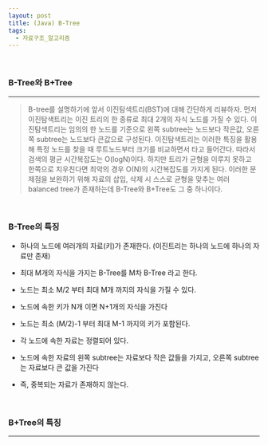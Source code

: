 ```yaml
---
layout: post
title: (Java) B-Tree
tags:
  - 자료구조_알고리즘
---
```


<br>

### B-Tree와 B+Tree

---

> B-tree를 설명하기에 앞서 이진탐색트리(BST)에 대해 간단하게 리뷰하자. 먼저 이진탐색트리는 이진 트리의 한 종류로 최대 2개의 자식 노드를 가질 수 있다. 이진탐색트리는 임의의 한 노드를 기준으로 왼쪽 subtree는 노드보다 작은값, 오른쪽 subtree는 노드보다 큰값으로 구성된다. 이진탐색트리는 이러한 특징을 활용해 특정 노드를 찾을 때 루트노드부터 크기를 비교하면서 타고 들어간다. 따라서 검색의 평균 시간복잡도는 O(logN)이다. 하지만 트리가 균형을 이루지 못하고 한쪽으로 치우친다면 최악의 경우 O(N)의 시간복잡도를 가지게 된다. 이러한 문제점을 보완하기 위해 자료의 삽입, 삭제 시 스스로 균형을 맞추는 여러 balanced tree가 존재하는데 B-Tree와 B+Tree도 그 중 하나이다. 

<br>

### B-Tree의 특징

- 하나의 노드에 여러개의 자료(키)가 존재한다. (이진트리는 하나의 노드에 하나의 자료만 존재)

- 최대 M개의 자식을 가지는 B-Tree를 M차 B-Tree 라고 한다. 

- 노드는 최소 M/2 부터 최대 M개 까지의 자식을 가질 수 있다.

- 노드에 속한 키가 N개 이면 N+1개의 자식을 가진다

- 노드는 최소 (M/2)-1 부터 최대 M-1 까지의 키가 포함된다. 

- 각 노드에 속한 자료는 정렬되어 있다.

- 노드에 속한 자료의 왼쪽 subtree는 자료보다 작은 값들을 가지고, 오른쪽 subtree는 자료보다 큰 값을 가진다

- 즉, 중복되는 자료가 존재하지 않는다.

<br>

### B+Tree의 특징

---
